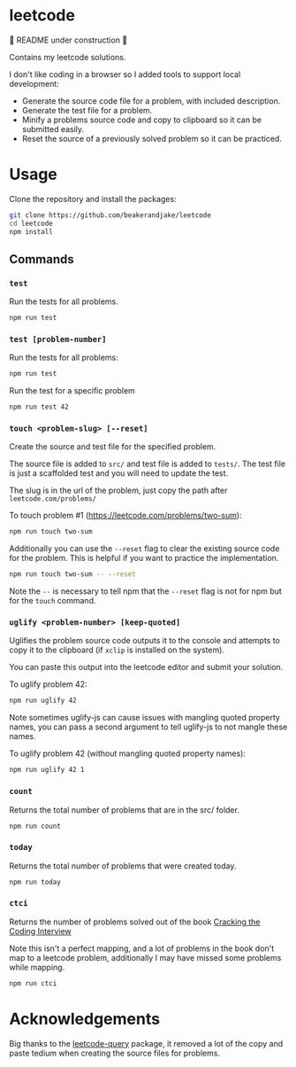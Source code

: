 # leetcode
🚧 README under construction 🚧

Contains my leetcode solutions.

I don't like coding in a browser so I added tools to support local development:
- Generate the source code file for a problem, with included description.
- Generate the test file for a problem.
- Minify a problems source code and copy to clipboard so it can be submitted easily.
- Reset the source of a previously solved problem so it can be practiced.

# Usage

Clone the repository and install the packages: 
```sh
git clone https://github.com/beakerandjake/leetcode
cd leetcode
npm install
```

## Commands

### `test`

Run the tests for all problems.

```sh
npm run test
```

### `test [problem-number]`

Run the tests for all problems:

```sh
npm run test
```

Run the test for a specific problem

```sh
npm run test 42
```

### `touch <problem-slug> [--reset]`

Create the source and test file for the specified problem. 

The source file is added to `src/` and test file is added to `tests/`. The test file is just a scaffolded test and you will need to update the test. 

The slug is in the url of the problem, just copy the path after `leetcode.com/problems/`

To touch problem #1 (https://leetcode.com/problems/two-sum):
```sh
npm run touch two-sum
```

Additionally you can use the `--reset` flag to clear the existing source code for the problem. This is helpful if you want to practice the implementation. 

```sh
npm run touch two-sum -- --reset
```

Note the `--` is necessary to tell npm that the `--reset` flag is not for npm but for the `touch` command.

### `uglify <problem-number> [keep-quoted]`

Uglifies the problem source code outputs it to the console and attempts to copy it to the clipboard (if `xclip` is installed on the system). 

You can paste this output into the leetcode editor and submit your solution.

To uglify problem 42:
```sh
npm run uglify 42
```

Note sometimes uglify-js can cause issues with mangling quoted property names, you can pass a second argument to tell uglify-js to not mangle these names. 

To uglify problem 42 (without mangling quoted property names):
```sh
npm run uglify 42 1
```

### `count`

Returns the total number of problems that are in the src/ folder. 

```sh
npm run count
```

### `today`

Returns the total number of problems that were created today. 

```sh
npm run today
```

### `ctci`

Returns the number of problems solved out of the book [Cracking the Coding Interview](https://www.crackingthecodinginterview.com/)

Note this isn't a perfect mapping, and a lot of problems in the book don't map to a leetcode problem, additionally I may have missed some problems while mapping.

```sh
npm run ctci
```


# Acknowledgements

Big thanks to the [leetcode-query](https://github.com/JacobLinCool/LeetCode-Query) package, it removed a lot of the copy and paste tedium when creating the source files for problems. 